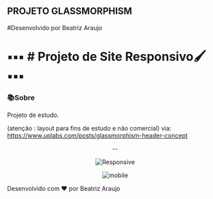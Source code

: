 


## PROJETO GLASSMORPHISM



#Desenvolvido por Beatriz Araujo 
# **▪▪▪  # Projeto de Site Responsivo🖌  ▪▪▪**

### 📚Sobre

Projeto de estudo. 

(atenção : layout para fins de estudo e não comercial)
via: https://www.uplabs.com/posts/glassmorphism-header-concept


<div align="center">
--




![Responsive](https://user-images.githubusercontent.com/42151127/115887766-a3e0d500-a428-11eb-9b29-b9b85dd6c520.gif)





![mobile](https://user-images.githubusercontent.com/42151127/115887773-a5120200-a428-11eb-941c-d6df04ddc816.gif)

</div>



Desenvolvido com  ❤  por Beatriz Araujo 

